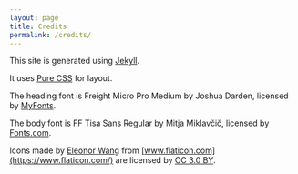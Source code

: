 ```yaml
---
layout: page
title: Credits
permalink: /credits/
---
```


This site is generated using [Jekyll](https://jekyllrb.com/).

It uses [Pure CSS](https://purecss.io/) for layout.

The heading font is Freight Micro Pro Medium by Joshua Darden, licensed by [MyFonts](https://www.myfonts.com/fonts/garagefonts/freight-micro-pro/).

The body font is FF Tisa Sans Regular by Mitja Miklavčič, licensed by [Fonts.com](https://www.fonts.com/font/fontfont/ff-tisa-sans).

Icons made by [Eleonor Wang](https://www.flaticon.com/authors/eleonor-wang) from [www.flaticon.com](https://www.flaticon.com/) are licensed by [CC 3.0 BY](http://creativecommons.org/licenses/by/3.0/).
